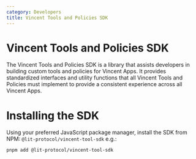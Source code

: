 ```yaml
---
category: Developers
title: Vincent Tools and Policies SDK
---
```


# Vincent Tools and Policies SDK

The Vincent Tools and Policies SDK is a library that assists developers in building custom tools and policies for Vincent Apps. It provides standardized interfaces and utility functions that all Vincent Tools and Policies must implement to provide a consistent experience across all Vincent Apps.

# Installing the SDK

Using your preferred JavaScript package manager, install the SDK from NPM: `@lit-protocol/vincent-tool-sdk` e.g.:

```console
pnpm add @lit-protocol/vincent-tool-sdk
```